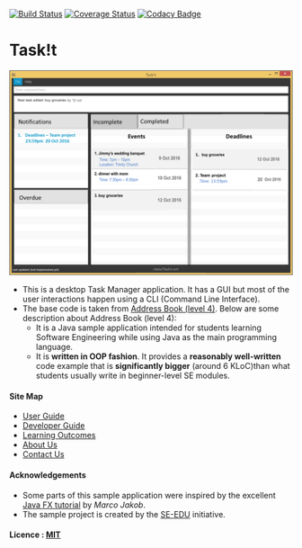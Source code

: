 [![Build Status](https://travis-ci.org/CS2103AUG2016-T15-C3/main.svg?branch=master)](https://travis-ci.org/CS2103AUG2016-T15-C3/main)
[![Coverage Status](https://coveralls.io/repos/github/CS2103AUG2016-T15-C3/main/badge.svg)](https://coveralls.io/github/CS2103AUG2016-T15-C3/main)
[![Codacy Badge](https://api.codacy.com/project/badge/Grade/ba97fe95f1454a2291ad666c07e43d12)](https://www.codacy.com/app/shiya_95/main?utm_source=github.com&amp;utm_medium=referral&amp;utm_content=CS2103AUG2016-T15-C3/main&amp;utm_campaign=Badge_Grade)

# Task!t

<img src="docs/images/UImockup.png" width="600"><br>

* This is a desktop Task Manager application. It has a GUI but most of the user interactions happen using 
  a CLI (Command Line Interface).
* The base code is taken from [Address Book (level 4)](https://github.com/nus-cs2103-AY1617S1/ToDoList-level4). Below are some         description about Address Book (level 4):
  * It is a Java sample application intended for students learning Software Engineering while using Java as 
    the main programming language. 
  * It is **written in OOP fashion**. It provides a **reasonably well-written** code example that is 
    **significantly bigger** (around 6 KLoC)than what students usually write in beginner-level SE modules. 

  
#### Site Map
* [User Guide](docs/UserGuide.md) 
* [Developer Guide](docs/DeveloperGuide.md) 
* [Learning Outcomes](docs/LearningOutcomes.md) 
* [About Us](docs/AboutUs.md)
* [Contact Us](docs/ContactUs.md)


#### Acknowledgements

* Some parts of this sample application were inspired by the excellent 
  [Java FX tutorial](http://code.makery.ch/library/javafx-8-tutorial/) by *Marco Jakob*. 
* The sample project is created by the [SE-EDU](https://github.com/se-edu/) initiative.


#### Licence : [MIT](LICENSE)
